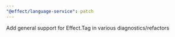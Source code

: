 ```yaml
---
"@effect/language-service": patch
---
```


Add general support for Effect.Tag in various diagnostics/refactors
